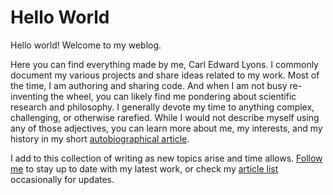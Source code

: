 # Hello World
Hello world! Welcome to my weblog.

Here you can find everything made by me, Carl Edward Lyons.
I commonly document my various projects and share ideas related to my work.
Most of the time, I am authoring and sharing code.
And when I am not busy re-inventing the wheel, you can likely find me pondering
    about scientific research and philosophy.
I generally devote my time to anything complex, challenging, or otherwise
    rarefied.
While I would not describe myself using any of those adjectives, you can learn
    more about me, my interests, and my history in my short
    [autobiographical article](./about-me.md).

I add to this collection of writing as new topics arise and time allows.
[Follow me](./about-me.md#keep-in-touch) to stay up to date with my latest work,
    or check my [article list](./articles) occasionally for updates.

